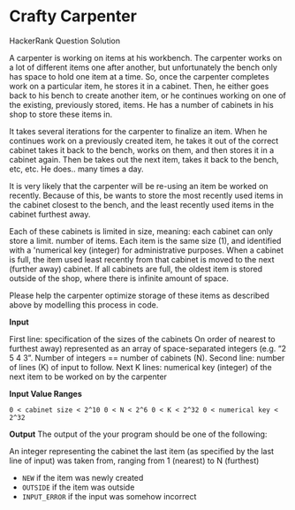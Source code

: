 # Crafty Carpenter

HackerRank Question Solution

A carpenter is working on items at his workbench. The carpenter works on a lot of different items one after another, but unfortunately the bench only has space to hold one item at a time. So, once the carpenter completes work on a particular item, he stores it in a cabinet. Then, he either goes back to his bench to create another item, or he continues working on one of the existing, previously stored, items. He has a number of cabinets in his shop to store these items in.

It takes several iterations for the carpenter to finalize an item. When he continues work on a previously created item, he takes it out of the correct cabinet takes it back to the bench, works on them, and then stores it in a cabinet again. Then be takes out the next item, takes it back to the bench, etc, etc. He does.. many times a day.

It is very likely that the carpenter will be re-using an item be worked on recently. Because of this, be wants to store the most recently used items in the cabinet closest to the bench, and the least recently used items in the cabinet furthest away.

Each of these cabinets is limited in size, meaning: each cabinet can only store a limit. number of items. Each item is the same size (1), and identified with a 'numerical key (integer) for administrative purposes. When a cabinet is full, the item used least recently from that cabinet is moved to the next (further away) cabinet. If all cabinets are full, the oldest item is stored outside of the shop, where there is infinite amount of space.

Please help the carpenter optimize storage of these items as described above by modelling this process in code.

**Input**

First line: specification of the sizes of the cabinets On order of nearest to furthest away) represented as an array of space-separated integers (e.g. “2 5 4 3”. Number of integers == number of cabinets (N).
Second line: number of lines (K) of input to follow.
Next K lines:
numerical key (integer) of the next item to be worked on by the carpenter

**Input Value Ranges**

`0 < cabinet size < 2^10
0 < N < 2^6
0 < K < 2^32
0 < numerical key < 2^32`

**Output** The output of the your program should be one of the following:

An integer representing the cabinet the last item (as specified by the last line of input) was taken from, ranging from 1 (nearest) to N (furthest)

* `NEW` if the item was newly created
* `OUTSIDE` if the item was outside
* `INPUT_ERROR` if the input was somehow incorrect
